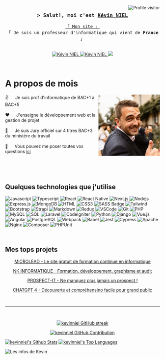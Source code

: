 <a href="https://komarev.com/ghpvc/?username=kevinniel">
  <img align="right" src="https://komarev.com/ghpvc/?username=kevinniel&label=Visitors&color=0e75b6&style=flat" alt="Profile visitor" />
</a>


<!-- [![wakatime](https://wakatime.com/badge/user/eebb3dd8-d9b2-40de-9b88-6fd6cac99dbc.svg)](https://wakatime.com/@eebb3dd8-d9b2-40de-9b88-6fd6cac99dbc) -->

<!-- Intro  -->
<h3 align="center">
        <samp>&gt; Salut!, moi c'est
                <b><a target="_blank" href="https://kevinniel.fr">Kévin NIEL</a></b>
        </samp>
</h3>


<p align="center"> 
  <samp>
    <a href="https://kevinniel.fr">「 Mon site 」</a>
    <br>
    「 Je suis un professeur d'informatique qui vient de <b>France</b> 」
    <br>
    <br>
  </samp>
</p>

<p align="center">
 <a href="https://kevinniel.fr" target="blank">
  <img src="https://img.shields.io/badge/Website-DC143C?style=for-the-badge&logo=medium&logoColor=white" alt="Kévin NIEL" />
 </a>
 <a href="https://www.linkedin.com/in/kevinniel/" target="_blank">
  <img src="https://img.shields.io/badge/LinkedIn-0077B5?style=for-the-badge&logo=linkedin&logoColor=white" alt="Kévin NIEL"/>
 </a>
 <a href="https://twitter.com/kevinniel49" target="_blank">
  <img src="https://img.shields.io/badge/Twitter-1DA1F2?style=for-the-badge&logo=twitter&logoColor=white" />
 </a>
</p>
<br />

<!-- About Section -->
 # A propos de mois
 
<p>
 <img align="right" width="200" src="/assets/kevinniel.jpeg" alt="Kévin NIEL" />
  
 ✌️ &emsp; Je suis prof d'informatique de BAC+1 à BAC+5<br/><br/>
 ❤️ &emsp; J'enseigne le développement web et la gestion de projet<br/><br/>
 📧 &emsp; Je suis Jury officiel sur 4 titres BAC+3 du ministère du travail<br/><br/>
 💬 &emsp; Vous pouvez me poser toutes vos questions [ici](https://linkedin.com/in/kevinniel)

</p>

<br/>
<br/>
<br/>

## Quelques technologies que j'utilise

![Javascript](https://img.shields.io/badge/Javascript-F0DB4F?style=for-the-badge&labelColor=black&logo=javascript&logoColor=F0DB4F)
![Typescript](https://img.shields.io/badge/Typescript-007acc?style=for-the-badge&labelColor=black&logo=typescript&logoColor=007acc)
![React](https://img.shields.io/badge/-React-61DBFB?style=for-the-badge&labelColor=black&logo=react&logoColor=61DBFB)
![React Native](https://img.shields.io/badge/React_Native-20232A?style=for-the-badge&logo=react&logoColor=61DAFB)
![Next.js](https://img.shields.io/badge/next.js-000000?style=for-the-badge&logo=nextdotjs&logoColor=white)
![Nodejs](https://img.shields.io/badge/Nodejs-3C873A?style=for-the-badge&labelColor=black&logo=node.js&logoColor=3C873A)
![Express.js](https://img.shields.io/badge/Express.js-000000?style=for-the-badge&logo=express&logoColor=white)
![MongoDB](https://img.shields.io/badge/MongoDB-4EA94B?style=for-the-badge&logo=mongodb&logoColor=white)
![HTML](https://img.shields.io/badge/HTML5-E34F26?style=for-the-badge&logo=html5&logoColor=white)
![CSS3](https://img.shields.io/badge/CSS3-1572B6?style=for-the-badge&logo=css3&logoColor=white)
![SASS Badge](https://img.shields.io/badge/Sass-CC6699?style=for-the-badge&logo=sass&logoColor=white)
![Tailwind](https://img.shields.io/badge/Tailwind_CSS-092749?style=for-the-badge&logo=tailwindcss&logoColor=06B6D4&labelColor=000000)
![Bootstrap](https://img.shields.io/badge/Bootstrap-563D7C?style=for-the-badge&logo=bootstrap&logoColor=white)
![Strapi](https://img.shields.io/badge/strapi-2E7EEA?style=for-the-badge&logo=strapi&logoColor=white)
![Markdown](https://img.shields.io/badge/Markdown-000000?style=for-the-badge&logo=markdown&logoColor=white)
![Redux](https://img.shields.io/badge/Redux-593D88?style=for-the-badge&logo=redux&logoColor=white)
![VSCode](https://img.shields.io/badge/Visual_Studio-0078d7?style=for-the-badge&logo=visual%20studio&logoColor=white)
![Git](https://img.shields.io/badge/Git-F05032?style=for-the-badge&logo=git&logoColor=white)
![PHP](https://img.shields.io/badge/PHP-777BB4?style=for-the-badge&logo=php&logoColor=white)
![MySQL](https://img.shields.io/badge/MySQL-4479A1?style=for-the-badge&logo=mysql&logoColor=white)
![SQL](https://img.shields.io/badge/SQL-F80000?style=for-the-badge&logo=sql&logoColor=white)
![Laravel](https://img.shields.io/badge/Laravel-FF2D20?style=for-the-badge&logo=laravel&logoColor=white)
![CodeIgniter](https://img.shields.io/badge/CodeIgniter-EF4223?style=for-the-badge&logo=codeigniter&logoColor=white)
![Python](https://img.shields.io/badge/Python-3776AB?style=for-the-badge&logo=python&logoColor=white)
![Django](https://img.shields.io/badge/Django-092E20?style=for-the-badge&logo=django&logoColor=white)
![Vue.js](https://img.shields.io/badge/Vue.js-4FC08D?style=for-the-badge&logo=vue.js&logoColor=white)
![Angular](https://img.shields.io/badge/Angular-DD0031?style=for-the-badge&logo=angular&logoColor=white)
![PostgreSQL](https://img.shields.io/badge/PostgreSQL-336791?style=for-the-badge&logo=postgresql&logoColor=white)
![Webpack](https://img.shields.io/badge/Webpack-8DD6F9?style=for-the-badge&logo=webpack&logoColor=black)
![Babel](https://img.shields.io/badge/Babel-F9DC3E?style=for-the-badge&logo=babel&logoColor=black)
![Jest](https://img.shields.io/badge/Jest-C21325?style=for-the-badge&logo=jest&logoColor=white)
![Cypress](https://img.shields.io/badge/Cypress-17202C?style=for-the-badge&logo=cypress&logoColor=white)
![Apache](https://img.shields.io/badge/Apache-D22128?style=for-the-badge&logo=apache&logoColor=white)
![Nginx](https://img.shields.io/badge/Nginx-009639?style=for-the-badge&logo=nginx&logoColor=white)
![Composer](https://img.shields.io/badge/Composer-885630?style=for-the-badge&logo=composer&logoColor=white)
![PHPUnit](https://img.shields.io/badge/PHPUnit-3C873A?style=for-the-badge&logo=phpunit&logoColor=white)


<br/>

## Mes tops projets

<p align="center">
  <a href="https://microlead.fr/" target="_blank">
    MICROLEAD - Le site gratuit de formation continue en informatique
  </a>
</p>
<p align="center">
  <a href="https://nkinformatique.com/" target="_blank">
    NK INFORMATIQUE - Formation, développement, graphisme et audit
  </a>
</p>
<p align="center">
  <a href="https://prospect-it.com/" target="_blank">
    PROSPECT-IT - Ne manquez plus jamais un prospect !
  </a>
</p>
<p align="center">
  <a href="https://www.amazon.fr/Chat-GPT-exploiter-lIntelligence-Artificielle/dp/B0C1JJTJJ6" target="_blank">
    CHATGPT 4 - Découverte et compréhensino facile pour grand public
  </a>
</p>

<br/>
<hr/>
<br/>

<p align="center">
  <a href="https://github.com/keviniel">
    <img src="https://github-readme-streak-stats.herokuapp.com/?user=kevinniel&theme=radical&border=7F3FBF&background=0D1117" alt="kevinniel GitHub streak"/>
  </a>
</p>

<p align="center">
  <a href="https://github.com/kevinniel">
    <img src="https://github-profile-summary-cards.vercel.app/api/cards/profile-details?username=kevinniel&theme=radical" alt="kevinniel GitHub Contribution"/>
  </a>
</p>

<a> 
    <a href="https://github.com/kevinniel"><img alt="kevinniel's Github Stats" src="https://denvercoder1-github-readme-stats.vercel.app/api?username=kevinniel&show_icons=true&count_private=true&theme=react&border_color=7F3FBF&bg_color=0D1117&title_color=F85D7F&icon_color=F8D866" height="192px" width="49.5%"/></a>
  <a href="https://github.com/kevinniel"><img alt="kevinniel's Top Languages" src="https://denvercoder1-github-readme-stats.vercel.app/api/top-langs/?username=kevinniel&langs_count=8&layout=compact&theme=react&border_color=7F3FBF&bg_color=0D1117&title_color=F85D7F&icon_color=F8D866" height="192px" width="49.5%"/></a>
  <br/>
</a>


![Les infos de Kévin](https://github-readme-activity-graph.vercel.app/graph?username=kevinniel&custom_title=Kevin%20NIEL's%20GitHub%20Activity%20Graph&bg_color=0D1117&color=7F3FBF&line=7F3FBF&point=7F3FBF&area_color=FFFFFF&title_color=FFFFFF&area=true)
